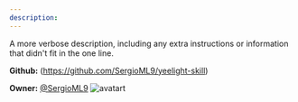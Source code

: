 ```yaml
---
description: 
---
```

A more verbose description, including any extra instructions or
information that didn't fit in the one line.

**Github:** (https://github.com/SergioML9/yeelight-skill)

**Owner:** [@SergioML9](https://github.com/SergioML9) ![avatart](https://avatars3.githubusercontent.com/u/10586800?v=4)

